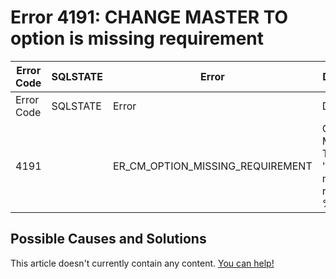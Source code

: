 
# Error 4191: CHANGE MASTER TO option is missing requirement


| Error Code | SQLSTATE | Error | Description |
| --- | --- | --- | --- |
| Error Code | SQLSTATE | Error | Description |
| 4191 |  | ER_CM_OPTION_MISSING_REQUIREMENT | CHANGE MASTER TO option '%s=%s' is missing requirement %s |




## Possible Causes and Solutions


This article doesn't currently contain any content. [You can help!](/en/writing-and-editing-knowledge-base-articles/)

